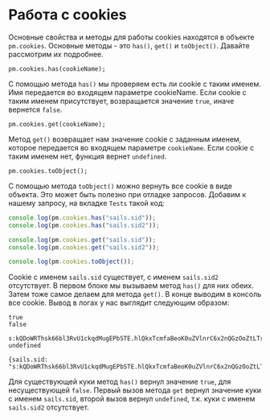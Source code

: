 # Работа с cookies

Основные свойства и методы для работы cookies находятся в объекте `pm.cookies`. Основные методы - это `has()`, `get()` и
`toObject()`. Давайте рассмотрим их подробнее.

`pm.cookies.has(cookieName);`

С помощью метода `has()` мы проверяем есть ли cookie с таким именем.
Имя передается во входящем параметре cookieName. Если
cookie с таким именем присутствует, возвращается значение `true`, иначе вернется `false`.

`pm.cookies.get(cookieName);`

Метод `get()` возвращает нам значение cookie с заданным именем, которое передается во входящем параметре `cookieName`.
Если cookie с таким именем нет, функция вернет `undefined`.

`pm.cookies.toObject();`

С помощью метода `toObject()` можно вернуть все cookie в виде объекта. Это может быть полезно при отладке запросов.
Добавим к нашему запросу, на вкладке `Tests` такой код:

```javascript
console.log(pm.cookies.has("sails.sid"));
console.log(pm.cookies.has("sails.sid2"));

console.log(pm.cookies.get("sails.sid"));
console.log(pm.cookies.get("sails.sid2"));

console.log(pm.cookies.toObject());
```

Cookie с именем `sails.sid` существует, с именем `sails.sid2` отсутствует.
В первом блоке мы вызываем метод `has()` для
них обеих. Затем тоже самое делаем для метода `get()`.
В конце выводим в консоль все cookie. Вывод в логах у нас выглядит следующим образом:

```
true 
false
 
s:kQDoWRThsk66bl3RvU1ckqdMugEPbSTE.hlQkxTcmfaBeoK0uZVlnrC6x2nQGzOoZtLTrEYRgtXE
undefined

{sails.sid: "s:kQDoWRThsk66bl3RvU1ckqdMugEPbSTE.hlQkxTcmfaBeoK0uZVlnrC6x2nQGzOoZtLTrEYRgtXE"}
```

Для существующей куки метод `has()` вернул значение `true`, для несуществующей `false`. Первый вызов метода `get` вернул
значение куки с именем `sails.sid`, второй вызов вернул `undefined`, т.к. куки с именем `sails.sid2` отсутствует.
